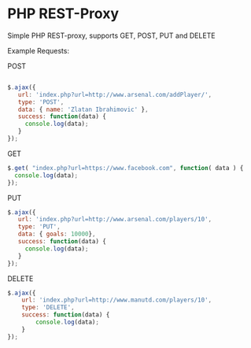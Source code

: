PHP REST-Proxy
==========

Simple PHP REST-proxy, supports GET, POST, PUT and DELETE

Example Requests:

POST
```javascript

$.ajax({
   url: 'index.php?url=http://www.arsenal.com/addPlayer/',
   type: 'POST',
   data: { name: 'Zlatan Ibrahimovic' },
   success: function(data) {
     console.log(data);
   }
});
```

GET
```javascript
$.get( "index.php?url=https://www.facebook.com", function( data ) {
  console.log(data);
});
```

PUT
```javascript
$.ajax({
   url: 'index.php?url=http://www.arsenal.com/players/10',
   type: 'PUT',
   data: { goals: 10000},
   success: function(data) {
     console.log(data);
   }
});
```

DELETE
```javascript
$.ajax({
    url: 'index.php?url=http://www.manutd.com/players/10',
    type: 'DELETE',
    success: function(data) {
        console.log(data);
    }
});
```